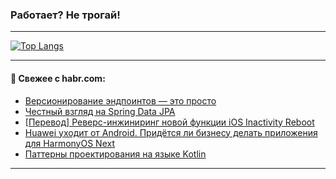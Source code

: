 ### Работает? Не трогай!

---
<!--
#### 🛠️ Technical stack:

![Java](https://img.shields.io/badge/Java-informational?logo=Oracle&style=flat&logoColor=white&color=FF4500)
![Kotlin](https://img.shields.io/badge/Kotlin-informational?logo=Kotlin&style=flat&logoColor=white&color=774D97)
![TS](https://img.shields.io/badge/TypeScript-informational?logo=typeScript&style=flat&logoColor=black&color=017acc)
![Python](https://img.shields.io/badge/Python-informational?logo=Python&style=flat&logoColor=black&color=ffdd54) <br>
![Spring](https://img.shields.io/badge/Spring-informational?logo=Spring&style=flat&logoColor=white&color=6DB33F) 
![SpringBoot](https://img.shields.io/badge/SpringBoot-informational?logo=SpringBoot&style=flat&logoColor=white&color=6DB33F)
![Nest](https://img.shields.io/badge/NestJS-informational?logo=NestJS&style=flat&logoColor=white&color=E0234E) 
![NodeJS](https://img.shields.io/badge/NodeJS-informational?logo=node.js&style=flat&logoColor=white&color=70A760)<br>
![PostgreSQL](https://img.shields.io/badge/PostgreSQL-informational?logo=PostgreSQL&style=flat&logoColor=white&color=DAA520)
![MongoDB](https://img.shields.io/badge/MongoDB-informational?logo=MongoDB&style=flat&logoColor=white&color=870000)
![Apache](https://img.shields.io/badge/Apache-informational?logo=apache&style=flat&logoColor=white&color=f74e28)

___ 
-->

<!--- #### 🛠️ : --->

[![Top Langs](https://github-readme-stats-82jvfl3w3-advtsettinggmailcoms-projects.vercel.app/api/top-langs/?username=zloylis&langs_count=10&hide_title=true&title_color=e6edf3&size_weight=0.5&count_weight=0.5&layout=compact&hide_progress=true&hide_border=true&theme=dracula)](https://github.com/zloylis)

<!---


####  :octocat:&nbsp;&nbsp; Статистика:

![GitHub stats](https://github-readme-stats-u2qms2cxw-advtsettinggmailcoms-projects.vercel.app/api?username=zloylis&show_icons=true&hide_border=true&theme=dracula&title_color=e6edf3&include_all_commits=true&count_private=true&hide_rank=false&hide_title=true&rank_icon=github)
-->
---

#### 💬 Свежее с habr.com:

<!-- BLOG-POST-LIST:START -->
- [Версионирование эндпоинтов — это просто](https://habr.com/ru/companies/spring_aio/articles/859910/?utm_source=habrahabr&utm_medium=rss&utm_campaign=859910)
- [Честный взгляд на Spring Data JPA](https://habr.com/ru/articles/860038/?utm_source=habrahabr&utm_medium=rss&utm_campaign=860038)
- [[Перевод] Реверс-инжиниринг новой функции iOS Inactivity Reboot](https://habr.com/ru/companies/ruvds/articles/859884/?utm_source=habrahabr&utm_medium=rss&utm_campaign=859884)
- [Huawei уходит от Android. Придётся ли бизнесу делать приложения для HarmonyOS Next](https://habr.com/ru/companies/surfstudio/articles/859976/?utm_source=habrahabr&utm_medium=rss&utm_campaign=859976)
- [Паттерны проектирования на языке Kotlin](https://habr.com/ru/articles/860030/?utm_source=habrahabr&utm_medium=rss&utm_campaign=860030)
<!-- BLOG-POST-LIST:END -->

---
